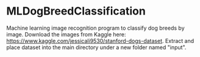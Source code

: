 # MLDogBreedClassification
Machine learning image recognition program to classify dog breeds by image.
Download the images from Kaggle here: https://www.kaggle.com/jessicali9530/stanford-dogs-dataset.
Extract and place dataset into the main directory under a new folder named "input".